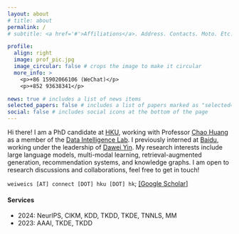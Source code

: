 ```yaml
---
layout: about
# title: about
permalink: /
# subtitle: <a href='#'>Affiliations</a>. Address. Contacts. Moto. Etc.

profile:
  align: right
  image: prof_pic.jpg
  image_circular: false # crops the image to make it circular
  more_info: >
    <p>+86 15902066106 (WeChat)</p>
    <p>+852 93638341</p>

news: true # includes a list of news items
selected_papers: false # includes a list of papers marked as "selected={true}"
social: false # includes social icons at the bottom of the page
---
```


Hi there!  I am a PhD candidate at [HKU](https://hku.hk/), working with Professor [Chao Huang](https://scholar.google.com/citations?hl=en&user=Zkv9FqwAAAAJ&view_op=list_works&sortby=pubdate) as a member of the [Data Intelligence Lab](https://sites.google.com/view/chaoh). I previously interned at [Baidu](https://en.wikipedia.org/wiki/Baidu), working under the leadership of [Dawei Yin](https://www.yindawei.com/). My research interests include large language models, multi-modal learning, retrieval-augmented generation, recommendation systems, and knowledge graphs. I am open to research discussions and collaborations, feel free to get in touch!

`weiweics [AT] connect [DOT] hku [DOT] hk`;   [[Google Scholar]](https://scholar.google.com/citations?user=VE5F0GIAAAAJ&hl=zh-CN)




#### Services
* 2024: NeurIPS, CIKM, KDD, TKDD, TKDE, TNNLS, MM
* 2023: AAAI, TKDE, TKDD 
